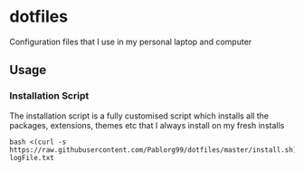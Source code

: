 # dotfiles

Configuration files that I use in my personal laptop and computer

## Usage

### Installation Script

The installation script is a fully customised script which installs all the packages, extensions, themes etc that I always install on my fresh installs

```
bash <(curl -s https://raw.githubusercontent.com/Pablorg99/dotfiles/master/install.sh) logFile.txt
```
